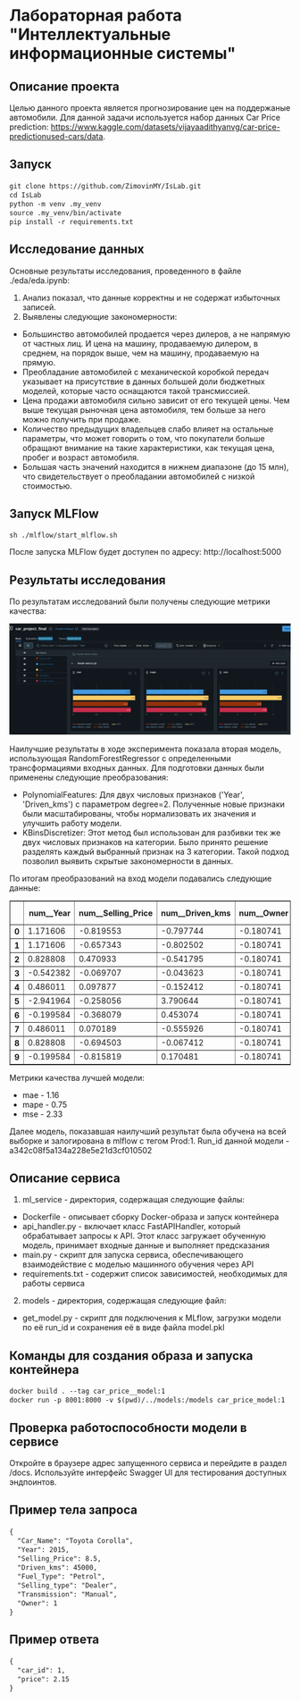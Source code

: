 # Лабораторная работа "Интеллектуальные информационные системы"

## Описание проекта
Целью данного проекта является прогнозирование цен на поддержаные автомобили. Для данной задачи используется набор данных Car Price prediction: https://www.kaggle.com/datasets/vijayaadithyanvg/car-price-predictionused-cars/data.

## Запуск
```
git clone https://github.com/ZimovinMY/IsLab.git
cd IsLab
python -m venv .my_venv
source .my_venv/bin/activate
pip install -r requirements.txt
```
## Исследование данных
Основные результаты исследования, проведенного в файле ./eda/eda.ipynb:
1. Анализ показал, что данные корректны и не содержат избыточных записей.
2. Выявлены следующие закономерности:
- Большинство автомобилей продается через дилеров, а не напрямую от частных лиц. И цена на машину, продаваемую дилером, в среднем, на порядок выше, чем на машину, продаваемую на прямую.
- Преобладание автомобилей с механической коробкой передач указывает на присутствие в данных большей доли бюджетных моделей, которые часто оснащаются такой трансмиссией.
- Цена продажи автомобиля сильно зависит от его текущей цены. Чем выше текущая рыночная цена автомобиля, тем больше за него можно получить при продаже.
- Количество предыдущих владельцев слабо влияет на остальные параметры, что может говорить о том, что покупатели больше обращают внимание на такие характеристики, как текущая цена, пробег и возраст автомобиля.
- Большая часть значений находится в нижнем диапазоне (до 15 млн), что свидетельствует о преобладании автомобилей с низкой стоимостью.

## Запуск MLFlow
```
sh ./mlflow/start_mlflow.sh
```
После запуска MLFlow будет доступен по адресу: http://localhost:5000

## Результаты исследования
По результатам исследований были получены следующие метрики качества:

![metrics](research/Метрики.png)

Наилучшие результаты в ходе эксперимента показала вторая модель, использующая RandomForestRegressor с определенными трансформациями входных данных. Для подготовки данных были применены следующие преобразования:

- PolynomialFeatures: Для двух числовых признаков ('Year', 'Driven_kms') с параметром degree=2. Полученные новые признаки были масштабированы, чтобы нормализовать их значения и улучшить работу модели.
- KBinsDiscretizer: Этот метод был использован для разбивки тек же двух числовых признаков на категории. Было принято решение разделять каждый выбранный признак на 3 категории. Такой подход позволил выявить скрытые закономерности в данных.

По итогам преобразований на вход модели подавались следующие данные:
<div>
<table border="1" class="dataframe">
  <thead>
    <tr style="text-align: right;">
      <th></th>
      <th>num__Year</th>
      <th>num__Selling_Price</th>
      <th>num__Driven_kms</th>
      <th>num__Owner</th>
      <th>cat__Car_Name</th>
      <th>cat__Fuel_Type</th>
      <th>cat__Selling_type</th>
      <th>cat__Transmission</th>
      <th>poly__Year</th>
      <th>poly__Driven_kms</th>
      <th>poly__Year^2</th>
      <th>poly__Year Driven_kms</th>
      <th>poly__Driven_kms^2</th>
      <th>kbin__Year</th>
      <th>kbin__Driven_kms</th>
    </tr>
  </thead>
  <tbody>
    <tr>
      <th>0</th>
      <td>1.171606</td>
      <td>-0.819553</td>
      <td>-0.797744</td>
      <td>-0.180741</td>
      <td>22.0</td>
      <td>2.0</td>
      <td>1.0</td>
      <td>0.0</td>
      <td>1.171606</td>
      <td>-0.797744</td>
      <td>1.172873</td>
      <td>-0.799057</td>
      <td>-0.186065</td>
      <td>2.0</td>
      <td>0.0</td>
    </tr>
    <tr>
      <th>1</th>
      <td>1.171606</td>
      <td>-0.657343</td>
      <td>-0.802502</td>
      <td>-0.180741</td>
      <td>34.0</td>
      <td>2.0</td>
      <td>1.0</td>
      <td>1.0</td>
      <td>1.171606</td>
      <td>-0.802502</td>
      <td>1.172873</td>
      <td>-0.803836</td>
      <td>-0.186163</td>
      <td>2.0</td>
      <td>0.0</td>
    </tr>
    <tr>
      <th>2</th>
      <td>0.828808</td>
      <td>0.470933</td>
      <td>-0.541795</td>
      <td>-0.180741</td>
      <td>69.0</td>
      <td>2.0</td>
      <td>0.0</td>
      <td>0.0</td>
      <td>0.828808</td>
      <td>-0.541795</td>
      <td>0.829287</td>
      <td>-0.542137</td>
      <td>-0.173878</td>
      <td>2.0</td>
      <td>0.0</td>
    </tr>
    <tr>
      <th>3</th>
      <td>-0.542382</td>
      <td>-0.069707</td>
      <td>-0.043623</td>
      <td>-0.180741</td>
      <td>75.0</td>
      <td>2.0</td>
      <td>0.0</td>
      <td>1.0</td>
      <td>-0.542382</td>
      <td>-0.043623</td>
      <td>-0.543355</td>
      <td>-0.043681</td>
      <td>-0.111314</td>
      <td>1.0</td>
      <td>0.0</td>
    </tr>
    <tr>
      <th>4</th>
      <td>0.486011</td>
      <td>0.097877</td>
      <td>-0.152412</td>
      <td>-0.180741</td>
      <td>49.0</td>
      <td>2.0</td>
      <td>0.0</td>
      <td>1.0</td>
      <td>0.486011</td>
      <td>-0.152412</td>
      <td>0.485871</td>
      <td>-0.151570</td>
      <td>-0.129356</td>
      <td>2.0</td>
      <td>0.0</td>
    </tr>
    <tr>
      <th>5</th>
      <td>-2.941964</td>
      <td>-0.258056</td>
      <td>3.790644</td>
      <td>-0.180741</td>
      <td>68.0</td>
      <td>1.0</td>
      <td>0.0</td>
      <td>1.0</td>
      <td>-2.941964</td>
      <td>3.790644</td>
      <td>-2.938919</td>
      <td>3.781911</td>
      <td>2.087737</td>
      <td>0.0</td>
      <td>1.0</td>
    </tr>
    <tr>
      <th>6</th>
      <td>-0.199584</td>
      <td>-0.368079</td>
      <td>0.453074</td>
      <td>-0.180741</td>
      <td>77.0</td>
      <td>2.0</td>
      <td>0.0</td>
      <td>1.0</td>
      <td>-0.199584</td>
      <td>0.453074</td>
      <td>-0.200450</td>
      <td>0.454685</td>
      <td>0.002155</td>
      <td>2.0</td>
      <td>0.0</td>
    </tr>
    <tr>
      <th>7</th>
      <td>0.486011</td>
      <td>0.070189</td>
      <td>-0.555926</td>
      <td>-0.180741</td>
      <td>49.0</td>
      <td>2.0</td>
      <td>0.0</td>
      <td>1.0</td>
      <td>0.486011</td>
      <td>-0.555926</td>
      <td>0.485871</td>
      <td>-0.556495</td>
      <td>-0.174904</td>
      <td>2.0</td>
      <td>0.0</td>
    </tr>
    <tr>
      <th>8</th>
      <td>0.828808</td>
      <td>-0.694503</td>
      <td>-0.067412</td>
      <td>-0.180741</td>
      <td>32.0</td>
      <td>2.0</td>
      <td>1.0</td>
      <td>1.0</td>
      <td>0.828808</td>
      <td>-0.067412</td>
      <td>0.829287</td>
      <td>-0.065859</td>
      <td>-0.115469</td>
      <td>2.0</td>
      <td>0.0</td>
    </tr>
    <tr>
      <th>9</th>
      <td>-0.199584</td>
      <td>-0.815819</td>
      <td>0.170481</td>
      <td>-0.180741</td>
      <td>11.0</td>
      <td>2.0</td>
      <td>1.0</td>
      <td>1.0</td>
      <td>-0.199584</td>
      <td>0.170481</td>
      <td>-0.200450</td>
      <td>0.171385</td>
      <td>-0.068658</td>
      <td>2.0</td>
      <td>0.0</td>
    </tr>
  </tbody>
</table>
</div>

Метрики качества лучшей модели:
- mae - 1.16
- mape - 0.75
- mse - 2.33

Далее модель, показавшая наилучший результат была обучена на всей выборке и залогирована в mlflow с тегом Prod:1. Run_id данной модели - a342c08f5a134a228e5e21d3cf010502

## Описание сервиса
1. ml_service - директория, содержащая следующие файлы:
- Dockerfile - описывает сборку Docker-образа и запуск контейнера
- api_handler.py - включает класс FastAPIHandler, который обрабатывает запросы к API. Этот класс загружает обученную модель, принимает входные данные и выполняет предсказания
- main.py - скрипт для запуска сервиса, обеспечивающего взаимодействие с моделью машинного обучения через API
- requirements.txt - содержит список зависимостей, необходимых для работы сервиса
2. models - директория, содержащая следующие файл:
- get_model.py - скрипт для подключения к MLflow, загрузки модели по её run_id и сохранения её в виде файла model.pkl
## Команды для создания образа и запуска контейнера
```
docker build . --tag car_price__model:1
docker run -p 8001:8000 -v $(pwd)/../models:/models car_price_model:1
```
## Проверка работоспособности модели в сервисе
Откройте в браузере адрес запущенного сервиса и перейдите в раздел /docs. Используйте интерфейс Swagger UI для тестирования доступных эндпоинтов.
## Пример тела запроса
```
{
  "Car_Name": "Toyota Corolla",
  "Year": 2015,
  "Selling_Price": 8.5,
  "Driven_kms": 45000,
  "Fuel_Type": "Petrol",
  "Selling_type": "Dealer",
  "Transmission": "Manual",
  "Owner": 1
}
```
## Пример ответа
```
{
  "car_id": 1,
  "price": 2.15
}
```
